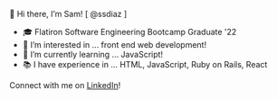 👋 Hi there, I’m Sam! [ @ssdiaz ]
- 🎓 Flatiron Software Engineering Bootcamp Graduate '22
- 👀 I’m interested in ... front end web development!
- 🌱 I’m currently learning ... JavaScript! 
- 📚 I have experience in ... HTML, JavaScript, Ruby on Rails, React

Connect with me on <a href="https://www.linkedin.com/in/samanthasdiaz/">LinkedIn</a>!
<!---
ssdiaz/ssdiaz is a ✨ special ✨ repository because its `README.md` (this file) appears on your GitHub profile.
You can click the Preview link to take a look at your changes.
- 💞️ I’m looking to collaborate on ...
- 📫 How to reach me ... www.linkedin.com/in/samanthasdiaz
--->
